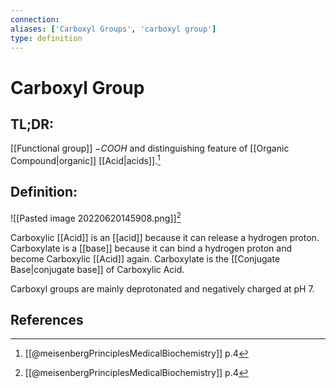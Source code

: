 ```yaml
---
connection:
aliases: ['Carboxyl Groups', 'carboxyl group']
type: definition
---
```


# Carboxyl Group

## TL;DR:
[[Functional group]] $-COOH$ and distinguishing feature of [[Organic Compound|organic]] [[Acid|acids]].[^1]

## Definition:
![[Pasted image 20220620145908.png]][^1]

Carboxylic [[Acid]] is an [[acid]] because it can release a hydrogen proton.
Carboxylate is a [[base]] because it can bind a hydrogen proton and become Carboxylic [[Acid]] again. Carboxylate is the [[Conjugate Base|conjugate base]] of Carboxylic Acid.

Carboxyl groups are mainly deprotonated and negatively charged at pH 7.

## References

[^1]: [[@meisenbergPrinciplesMedicalBiochemistry]] p.4
